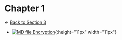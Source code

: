 # Chapter 1

← [Back to Section 3](..)

- [![MD file](https://img.icons8.com/windows/512/4a90e2/regular-document.png) Encryption](encryption.html){:height="11px" width="11px"}
